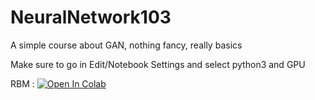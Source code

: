 # NeuralNetwork103
A simple course about GAN, nothing fancy, really basics

Make sure to go in Edit/Notebook Settings and select python3 and GPU

RBM : [![Open In Colab](https://colab.research.google.com/assets/colab-badge.svg)](https://colab.research.google.com/github/hube12/NeuralNetwork103/blob/master/Notebook/RBM.ipynb)
